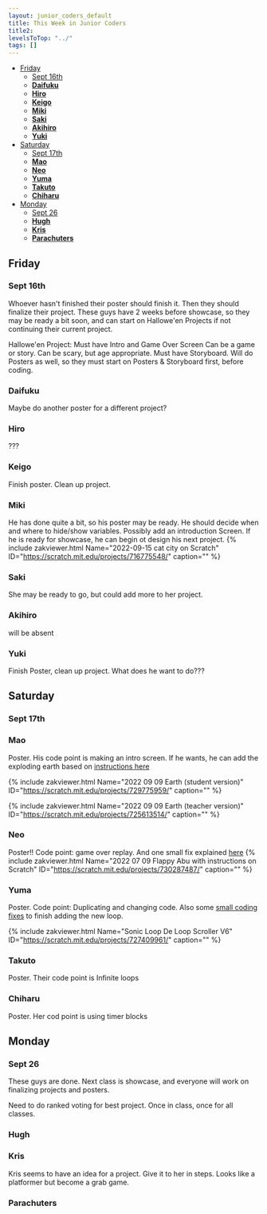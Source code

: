 ```yaml
---
layout: junior_coders_default
title: This Week in Junior Coders
title2: 
levelsToTop: "../"
tags: []
---
```

<!-- TOC -->

* [Friday](#friday)
  * [Sept 16th](#sept-16th)
  * [**Daifuku**](#daifuku)
  * [**Hiro**](#hiro)
  * [**Keigo**](#keigo)
  * [**Miki**](#miki)
  * [**Saki**](#saki)
  * [**Akihiro**](#akihiro)
  * [**Yuki**](#yuki)
* [Saturday](#saturday)
  * [Sept 17th](#sept-17th)
  * [**Mao**](#mao)
  * [**Neo**](#neo)
  * [**Yuma**](#yuma)
  * [**Takuto**](#takuto)
  * [**Chiharu**](#chiharu)
* [Monday](#monday)
  * [Sept 26](#sept-26)
  * [**Hugh**](#hugh)
  * [**Kris**](#kris)
  * [**Parachuters**](#parachuters)

<!-- /TOC -->


## Friday
### Sept 16th

Whoever hasn't finished their poster should finish it. Then they should finalize their project. These guys have 2 weeks before showcase, so they may be ready a bit soon, and can start on Hallowe'en Projects if not continuing their current project. 

Hallowe'en Project: 
Must have Intro and Game Over Screen
Can be a game or story. Can be scary, but age appropriate.
Must have Storyboard.
Will do Posters as well, so they must start on Posters & Storyboard first, before coding. 

### **Daifuku**
Maybe do another  poster for a different project?
### **Hiro**
???

### **Keigo**
Finish poster. Clean up project.


### **Miki**
He has done quite a bit, so his poster may be ready.
He should decide when and where to hide/show variables. 
Possibly add an introduction Screen. 
If he is ready for showcase, he can begin ot design his next project.
{% include zakviewer.html Name="2022-09-15 cat city on Scratch" ID="https://scratch.mit.edu/projects/716775548/" caption="" %}


### **Saki**
She may be ready to go, but could add more to her project.

### **Akihiro**
will be absent
### **Yuki**
Finish Poster, clean up project. What does he want to do???





## Saturday
### Sept 17th

### **Mao**
Poster. His code point is making an intro screen. If he wants, he can add the exploding earth based on [instructions here](https://digitalgardenforjrcoders.netlify.app/prep-notes/friday-class/2022-fri-student-m/)


{% include zakviewer.html Name="2022 09 09 Earth (student version)" ID="https://scratch.mit.edu/projects/729775959/" caption="" %}

{% include zakviewer.html Name="2022 09 09 Earth (teacher version)" ID="https://scratch.mit.edu/projects/725613514/" caption="" %}

### **Neo**
Poster!! Code point: game over replay. And one small fix explained [here](https://digitalgardenforjrcoders.netlify.app/prep-notes/saturday-class/2022-sat-student-n/) {% include zakviewer.html Name="2022 07 09 Flappy Abu with instructions on Scratch" ID="https://scratch.mit.edu/projects/730287487/" caption="" %}

### **Yuma**
Poster. Code point: Duplicating and changing code. Also some [small coding fixes](https://digitalgardenforjrcoders.netlify.app/notes/prep-notes-saturday-class-2022-sat-student-y) to finish adding the new loop.

{% include zakviewer.html Name="Sonic Loop De Loop Scroller V6" ID="https://scratch.mit.edu/projects/727409961/" caption="" %}


### **Takuto**
Poster. Their code point is Infinite loops

### **Chiharu**
Poster. Her cod point is using timer blocks




## Monday
### Sept 26

These guys are done. Next class is showcase, and everyone will work on finalizing projects and posters. 

Need to do ranked voting for best project. Once in class, once for all classes.



### **Hugh** 

### **Kris** 
Kris seems to have an idea for a project. Give it to her in steps. Looks like a platformer but become a grab game.

### **Parachuters**

